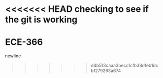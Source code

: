 <<<<<<< HEAD
checking to see if the git is working
=======
# ECE-366
newline
>>>>>>> d4b513caaa3becc1cfb38dfeb1dcbf279263a674
